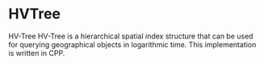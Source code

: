 # HVTree
HV-Tree  HV-Tree is a hierarchical spatial index structure that can be used for querying geographical objects in logarithmic time. This implementation is written in CPP.
